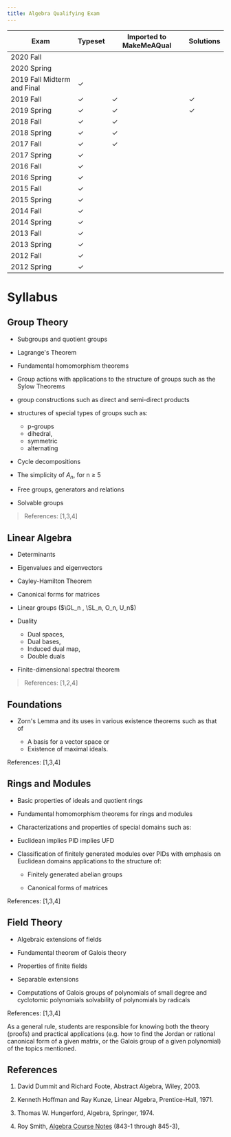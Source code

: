 ```yaml
---
title: Algebra Qualifying Exam
---
```


| Exam                        | Typeset   | Imported to MakeMeAQual   | Solutions   |
| -------------               | --------- | ------------------------- | ----------- |
| 2020 Fall                   |           |                           |             |
| 2020 Spring                 |           |                           |             |
| 2019 Fall Midterm and Final | ✓         |                           |             |
| 2019 Fall                   | ✓         | ✓                         | ✓           |
| 2019 Spring                 | ✓         | ✓                         | ✓           |
| 2018 Fall                   | ✓         | ✓                         |             |
| 2018 Spring                 | ✓         | ✓                         |             |
| 2017 Fall                   |  ✓        | ✓                         |             |
| 2017 Spring                 |  ✓         |                           |             |
| 2016 Fall                   |   ✓        |                           |             |
| 2016 Spring                 |    ✓       |                           |             |
| 2015 Fall                   |     ✓      |                           |             |
| 2015 Spring                 |      ✓     |                           |             |
| 2014 Fall                   |       ✓    |                           |             |
| 2014 Spring                 |        ✓   |                           |             |
| 2013 Fall                   |       ✓    |                           |             |
| 2013 Spring                 |        ✓   |                           |             |
| 2012 Fall                   |       ✓    |                           |             |
| 2012 Spring                 |        ✓   |                           |             |

# Syllabus


## Group Theory

- Subgroups and quotient groups

- Lagrange's Theorem

- Fundamental homomorphism theorems

- Group actions with applications to the structure of groups such as the Sylow Theorems

- group constructions such as direct and semi-direct products

- structures of special types of groups such as:
  - p-groups
  - dihedral, 
  - symmetric 
  - alternating
  
- Cycle decompositions

- The simplicity of $A_n$, for n $\geq$ 5

- Free groups, generators and relations

- Solvable groups

> References: \[1,3,4\]

## Linear Algebra

- Determinants

- Eigenvalues and eigenvectors

- Cayley-Hamilton Theorem

- Canonical forms for matrices

- Linear groups ($\GL_n , \SL_n, O_n, U_n$)

- Duality
  - Dual spaces, 
  - Dual bases, 
  - Induced dual map, 
  - Double duals

- Finite-dimensional spectral theorem

> References: \[1,2,4\]

## Foundations

- Zorn's Lemma and its uses in various existence theorems such as that of

  - A basis for a vector space or 
  - Existence of maximal ideals.

References: \[1,3,4\]

## Rings and Modules

- Basic properties of ideals and quotient rings

- Fundamental homomorphism theorems for rings and modules

- Characterizations and properties of special domains such as:

- Euclidean implies PID implies UFD

- Classification of finitely generated modules over PIDs with emphasis on Euclidean domains applications to the structure of:

  - Finitely generated abelian groups

  - Canonical forms of matrices

References: \[1,3,4\]

## Field Theory

- Algebraic extensions of fields

- Fundamental theorem of Galois theory

- Properties of finite fields

- Separable extensions

- Computations of Galois groups of polynomials of small degree and cyclotomic polynomials solvability of polynomials by radicals

References: \[1,3,4\]

As a general rule, students are responsible for knowing both the theory
(proofs) and practical
applications (e.g. how to find the Jordan or rational canonical form of
a given matrix, or the Galois group of a given polynomial) of the topics mentioned. 

## References

1. David Dummit and Richard Foote, Abstract Algebra, Wiley, 2003.

2. Kenneth Hoffman and Ray Kunze, Linear Algebra, Prentice-Hall, 1971.

3. Thomas W. Hungerford, Algebra, Springer, 1974.

4. Roy Smith, [Algebra Course Notes](http://www.math.uga.edu/\~roy/) (843-1 through 845-3),


